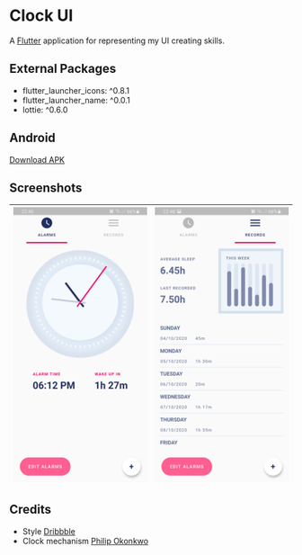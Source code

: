 # Clock UI

A [Flutter](https://flutter.dev/) application for representing my UI creating skills.

## External Packages

* flutter_launcher_icons: ^0.8.1
* flutter_launcher_name: ^0.0.1
* lottie: ^0.6.0

## Android

[Download APK](release/app-release.apk)

## Screenshots
|![screenshot1](release/screenchot1.jpg)|![screenshot2](release/screenchot2.jpg)|
|---|---|

## Credits

* Style [Dribbble](https://dribbble.com/shots/6259293-Sleep-Tracker-App)
* Clock mechanism [Philip Okonkwo](https://medium.com/@NPKompleet/creating-an-analog-clock-in-flutter-i-68def107d9f4)
